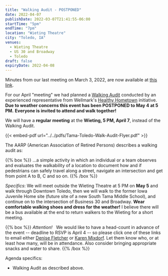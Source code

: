 ```yaml
---
title: "Walking Audit - POSTPONED"
date: 2022-04-07
publishDate: 2022-03-07T21:41:55-06:00
startTime: "5pm"
endTime: "7pm"
location: "Wieting Theatre"
city: "Toledo, IA"
venues:
  - Wieting Theatre
  - US 30 and Broadway
  - Toledo
draft: false
expiryDate: 2022-04-08
---
```


Minutes from our last meeting on March 3, 2022, are now available at [this link](./document/meeting-2022-03-03/).

For our April "meeting" we had planned a [Walking Audit](https://www.aarp.org/livable-communities/getting-around/aarp-walk-audit-tool-kit/) conducted by an experienced representative from Wellmark's [Healthy Hometown](https://www.wellmark.com/about/community/community-health-improvement/iowa) initiative.  **Due to weather concerns this event has been POSTPONED to May 4 at 5 PM.**  **Everyone is invited to attend and walk together!**  

We will have a **regular meeting** at the **Wieting, 5 PM, April 7**, instead of the Walking Audit.  

{{< embed-pdf url="../../pdfs/Tama-Toledo-Walk-Audit-Flyer.pdf" >}} <p/> 

The AARP (American Association of Retired Persons) describes a walking audit as:

{{% box %}}
...a simple activity in which an individual or a team observes and evaluates the walkability of a location to document how and if pedestrians can safely travel along a street, navigate an intersection and get from point A to B, C and so on.
{{% /box %}}  
<p/>

_Specifics_: We will meet outside the Wieting Theatre at 5 PM on **May 5** and walk through Downtown Toledo, then we will walk to the former Iowa Juvenile Home site (future site of a new South Tama Middle School), and continue on to the intersection of Business 30 and Broadway. **Wear comfortable walking shoes and dress for the weather!**  I believe there will be a bus available at the end to return walkers to the Wieting for a short meeting.

{{% box %}}
_Attention!_ &nbsp; We would like to have a head-count in advance of the event -- deadline to RSVP is April 4 -- so please click one of these links to email either <a href="mailto:ldfletcher@mchsi.com?subject=Walking Audit RSVP">Denise Fletcher</a> or <a href="mailto:klmixdorf@gmail.com?subject=Walking Audit RSVP">Karen Mixdorf</a>.  Let them know who, or at least how many, will be in attendance.  Also consider bringing appropriate snacks and water to share.
{{% /box %}}  
</p>

Agenda specifics:

  - Walking Audit as described above.
   
 
